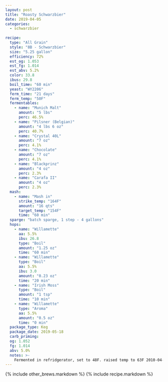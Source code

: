 ```yaml
---
layout: post
title: "Roasty Schwarzbier"
date: 2019-04-05
categories:
  - schwarzbier
  
recipe:
  type: "All Grain"
  style: "8B - Schwarzbier"
  size: "5.25 gallon"
  efficiency: 72%
  est_og: 1.053
  est_fg: 1.014
  est_abv: 5.2%
  color: 33.8
  ibus: 29.8
  boil_time: "60 min"
  yeast: "WY2206"
  ferm_time: "21 days"
  ferm_temp: "50F"
  fermentables: 
    - name: "Munich Malt"
      amount: "5 lbs"
      perc: 46.5%
    - name: "Pilsner (Belgian)"
      amount: "4 lbs 6 oz"
      perc: 40.7%
    - name: "Crystal 40L"
      amount: "7 oz"
      perc: 4.1%
    - name: "Chocolate"
      amount: "7 oz"
      perc: 4.1%
    - name: "Blackprinz"
      amount: "4 oz"
      perc: 2.3%
    - name: "Carafa II"
      amount: "4 oz"
      perc: 2.3%
  mash: 
    - name: "Mash in"
      strike_temp: "164F"
      amount: "16 qts"
      target_temp: "154F"
      time: "60 min"
  sparge: "batch sparge, 1 step - 4 gallons"
  hops:
    - name: "Willamette"
      aa: 5.5%
      ibu: 26.8
      type: "Boil"
      amount: "1.25 oz"
      time: "60 min"
    - name: "Willamette"
      type: "Boil"
      aa: 5.5%
      ibu: 3.0
      amount: "0.23 oz"
      time: "20 min"
    - name: "Irish Moss"
      type: "Boil"
      amount: "1 tsp"
      time: "10 min"
    - name: "Willamette"
      type: "Aroma"
      aa: 5.5%
      amount: "0.5 oz"
      time: "0 min"
  package_type: Keg
  package_date: 2019-05-18
  carb_priming: 
  og: 1.052
  fg: 1.014
  abv: 5.0%
  notes: >-
    Fermented in refridgerator, set to 48F. raised temp to 63F 2010-04-21
---
```

{% include other_brews.markdown %}
{% include recipe.markdown %}
